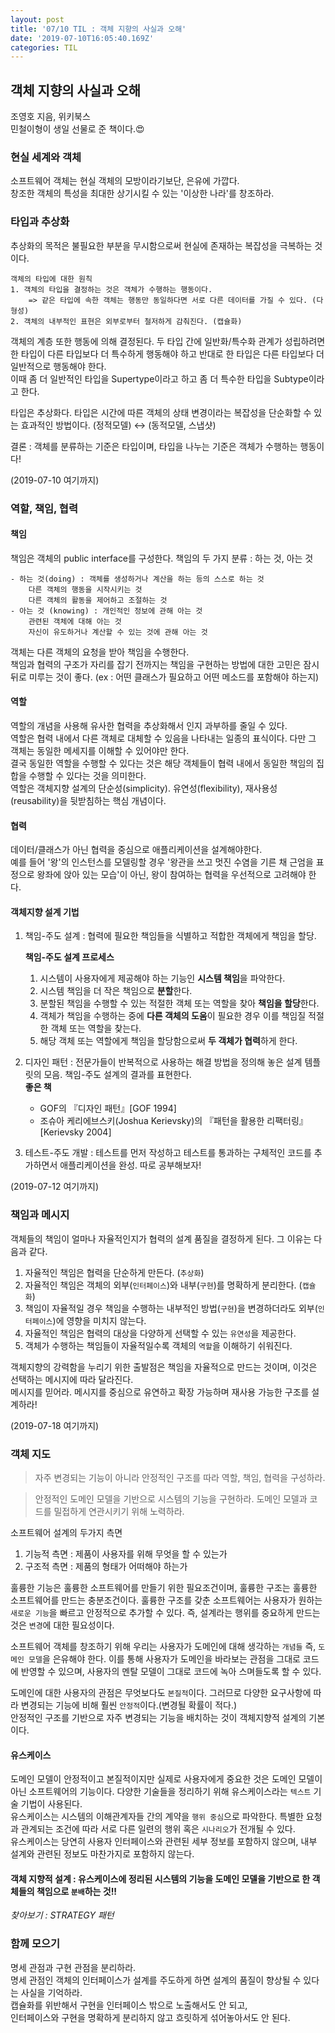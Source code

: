 ```yaml
---
layout: post
title: '07/10 TIL : 객체 지향의 사실과 오해'
date: '2019-07-10T16:05:40.169Z'
categories: TIL
---
```


## **객체 지향의 사실과 오해**

조영호 지음, 위키북스<br>
민철이형이 생일 선물로 준 책이다.😍

### **현실 세계와 객체**

소프트웨어 객체는 현실 객체의 모방이라기보단, 은유에 가깝다.<br>
창조한 객체의 특성을 최대한 상기시킬 수 있는 '이상한 나라'를 창조하라.

### **타입과 추상화**

추상화의 목적은 불필요한 부분을 무시함으로써 현실에 존재하는 복잡성을 극복하는 것이다.

    객체의 타입에 대한 원칙
    1. 객체의 타입을 결정하는 것은 객체가 수행하는 행동이다.
        => 같은 타입에 속한 객체는 행동만 동일하다면 서로 다른 데이터를 가질 수 있다. (다형성)
    2. 객체의 내부적인 표현은 외부로부터 철저하게 감춰진다. (캡슐화)

객체의 계층 또한 행동에 의해 결정된다. 두 타입 간에 일반화/특수화 관계가 성립하려면 한 타입이 다른 타입보다 더 특수하게 행동해야 하고 반대로 한 타입은 다른 타입보다 더 일반적으로 행동해야 한다.<br>
이때 좀 더 일반적인 타입을 Supertype이라고 하고 좀 더 특수한 타입을 Subtype이라고 한다.

타입은 추상화다. 타입은 시간에 따른 객체의 상태 변경이라는 복잡성을 단순화할 수 있는 효과적인 방법이다. (정적모델) ↔ (동적모델, 스냅샷)

결론 : 객체를 분류하는 기준은 타입이며, 타입을 나누는 기준은 객체가 수행하는 행동이다!

(2019-07-10 여기까지)

### **역할, 책임, 협력**

#### **책임**

책임은 객체의 public interface를 구성한다.
책임의 두 가지 분류 : 하는 것, 아는 것

    - 하는 것(doing) : 객체를 생성하거나 계산을 하는 등의 스스로 하는 것
        다른 객체의 행동을 시작시키는 것
        다른 객체의 활동을 제어하고 조절하는 것
    - 아는 것 (knowing) : 개인적인 정보에 관해 아는 것
        관련된 객체에 대해 아는 것
        자신이 유도하거나 계산할 수 있는 것에 관해 아는 것

객체는 다른 객체의 요청을 받아 책임을 수행한다.<br>
책임과 협력의 구조가 자리를 잡기 전까지는 책임을 구현하는 방법에 대한 고민은 잠시 뒤로 미루는 것이 좋다. (ex : 어떤 클래스가 필요하고 어떤 메소드를 포함해야 하는지)

#### **역할**

역할의 개념을 사용해 유사한 협력을 추상화해서 인지 과부하를 줄일 수 있다.<br>
역할은 협력 내에서 다른 객체로 대체할 수 있음을 나타내는 일종의 표식이다. 다만 그 객체는 동일한 메세지를 이해할 수 있어야만 한다.<br>
결국 동일한 역할을 수행할 수 있다는 것은 해당 객체들이 협력 내에서 동일한 책임의 집합을 수행할 수 있다는 것을 의미한다.<br>
역할은 객체지향 설계의 단순성(simplicity). 유연성(flexibility), 재사용성(reusability)을 뒷받침하는 핵심 개념이다.

#### **협력**

데이터/클래스가 아닌 협력을 중심으로 애플리케이션을 설계해야한다.<br>
예를 들어 '왕'의 인스턴스를 모델링할 경우 '왕관을 쓰고 멋진 수염을 기른 채 근엄을 표정으로 왕좌에 앉아 있는 모습'이 아닌, 왕이 참여하는 협력을 우선적으로 고려해야 한다.

#### **객체지향 설계 기법**

1. 책임-주도 설계 : 협력에 필요한 책임들을 식별하고 적합한 객체에게 책임을 할당.

   **책임-주도 설계 프로세스**<br>

   1. 시스템이 사용자에게 제공해야 하는 기능인 **시스템 책임**을 파악한다.<br>
   2. 시스템 책임을 더 작은 책임으로 **분할**한다.<br>
   3. 분할된 책임을 수행할 수 있는 적절한 객체 또는 역할을 찾아 **책임을 할당**한다.<br>
   4. 객체가 책임을 수행하는 중에 **다른 객체의 도움**이 필요한 경우 이를 책임질 적절한 객체 또는 역할을 찾는다.<br>
   5. 해당 객체 또는 역할에게 책임을 할당함으로써 **두 객체가 협력**하게 한다.
      <br>

2. 디자인 패턴 : 전문가들이 반복적으로 사용하는 해결 방법을 정의해 놓은 설계 템플릿의 모음. 책임-주도 설계의 결과를 표현한다.<br>
   **좋은 책**

   - GOF의 『디자인 패턴』[GOF 1994]
   - 조슈아 케리에브스키(Joshua Kerievsky)의 『패턴을 활용한 리팩터링』[Kerievsky 2004]

3. 테스트-주도 개발 : 테스트를 먼저 작성하고 테스트를 통과하는 구체적인 코드를 추가하면서 애플리케이션을 완성. 따로 공부해보자!

(2019-07-12 여기까지)

### **책임과 메시지**

객체들의 책임이 얼마나 자율적인지가 협력의 설계 품질을 결정하게 된다. 그 이유는 다음과 같다.

1. 자율적인 책임은 협력을 단순하게 만든다. (`추상화`)
2. 자율적인 책임은 객체의 외부(`인터페이스`)와 내부(`구현`)를 명확하게 분리한다. (`캡슐화`)
3. 책임이 자율적일 경우 책임을 수행하는 내부적인 방법(`구현`)을 변경하더라도 외부(`인터페이스`)에 영향을 미치지 않는다.
4. 자율적인 책임은 협력의 대상을 다양하게 선택할 수 있는 `유연성`을 제공한다.
5. 객체가 수행하는 책임들이 자율적일수록 객체의 `역할`을 이해하기 쉬워진다.

객체지향의 강력함을 누리기 위한 출발점은 책임을 자율적으로 만드는 것이며, 이것은 선택하는 메시지에 따라 달라진다.<br>
메시지를 믿어라. 메시지를 중심으로 유연하고 확장 가능하며 재사용 가능한 구조를 설계하라!

(2019-07-18 여기까지)

### **객체 지도**

> 자주 변경되는 기능이 아니라 안정적인 구조를 따라 역할, 책임, 협력을 구성하라.

> 안정적인 도메인 모델을 기반으로 시스템의 기능을 구현하라. 도메인 모델과 코드를 밀접하게 연관시키기 위해 노력하라.

소프트웨어 설계의 두가지 측면

1. 기능적 측면 : 제품이 사용자를 위해 무엇을 할 수 있는가
2. 구조적 측면 : 제품의 형태가 어떠해야 하는가

훌륭한 기능은 훌륭한 소프트웨어를 만들기 위한 필요조건이며, 훌륭한 구조는 훌륭한 소프트웨어를 만드는 충분조건이다. 훌륭한 구조를 갖춘 소프트웨어는 사용자가 원하는 `새로운 기능`을 빠르고 안정적으로 추가할 수 있다. 즉, 설계라는 행위를 중요하게 만드는 것은 `변경`에 대한 필요성이다.

소프트웨어 객체를 창조하기 위해 우리는 사용자가 도메인에 대해 생각하는 `개념들` 즉, `도메인 모델`을 은유해야 한다. 이를 통해 사용자가 도메인을 바라보는 관점을 그대로 코드에 반영할 수 있으며, 사용자의 멘탈 모델이 그대로 코드에 녹아 스며들도록 할 수 있다.

도메인에 대한 사용자의 관점은 무엇보다도 `본질적`이다. 그러므로 다양한 요구사항에 따라 변경되는 기능에 비해 훨씬 `안정적`이다.(변경될 확률이 적다.)<br>
안정적인 구조를 기반으로 자주 변경되는 기능을 배치하는 것이 객체지향적 설계의 기본이다.

#### **유스케이스**

도메인 모델이 안정적이고 본질적이지만 실제로 사용자에게 중요한 것은 도메인 모델이 아닌 소프트웨어의 기능이다. 다양한 기술들을 정리하기 위해 유스케이스라는 `텍스트` 기술 기법이 사용된다.<br>
유스케이스는 시스템의 이해관계자들 간의 계약을 `행위 중심`으로 파악한다. 특별한 요청과 관계되는 조건에 따라 서로 다른 일련의 행위 혹은 `시나리오`가 전개될 수 있다.<br>
유스케이스는 당연히 사용자 인터페이스와 관련된 세부 정보를 포함하지 않으며, 내부 설계와 관련된 정보도 마찬가지로 포함하지 않는다.

#### **객체 지향적 설계** : 유스케이스에 정리된 시스템의 기능을 도메인 모델을 기반으로 한 객체들의 책임으로 `분배`하는 것!!

_찾아보기 : STRATEGY 패턴_

### **함께 모으기**

명세 관점과 구현 관점을 분리하라.<br>
명세 관점인 객체의 인터페이스가 설계를 주도하게 하면 설계의 품질이 향상될 수 있다는 사실을 기억하라.<br>
캡슐화를 위반해서 구현을 인터페이스 밖으로 노출해서도 안 되고,<br>
인터페이스와 구현을 명확하게 분리하지 않고 흐릿하게 섞어놓아서도 안 된다.
